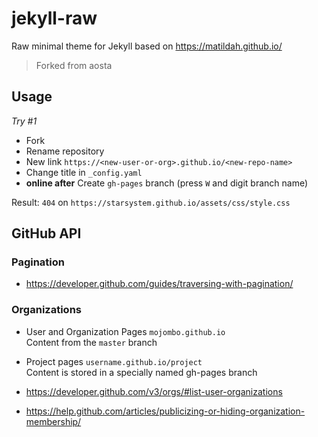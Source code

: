# jekyll-raw

Raw minimal theme for Jekyll based on https://matildah.github.io/

> Forked from aosta

## Usage

*Try #1*

* Fork
* Rename repository
* New link `https://<new-user-or-org>.github.io/<new-repo-name>`
* Change title in `_config.yaml`
* **online after** Create `gh-pages` branch (press `W` and digit branch name)

Result: `404` on `https://starsystem.github.io/assets/css/style.css`

## GitHub API

### Pagination

* https://developer.github.com/guides/traversing-with-pagination/

### Organizations

* User and Organization Pages `mojombo.github.io`  
  Content from the `master` branch

* Project pages `username.github.io/project`  
  Content is stored in a specially named gh-pages branch

* https://developer.github.com/v3/orgs/#list-user-organizations
* https://help.github.com/articles/publicizing-or-hiding-organization-membership/
